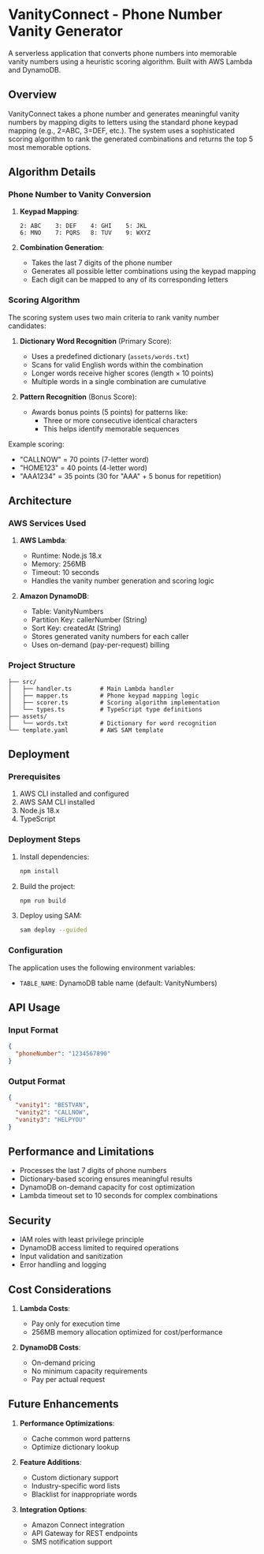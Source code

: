 # VanityConnect - Phone Number Vanity Generator

A serverless application that converts phone numbers into memorable vanity numbers using a heuristic scoring algorithm. Built with AWS Lambda and DynamoDB.

## Overview

VanityConnect takes a phone number and generates meaningful vanity numbers by mapping digits to letters using the standard phone keypad mapping (e.g., 2=ABC, 3=DEF, etc.). The system uses a sophisticated scoring algorithm to rank the generated combinations and returns the top 5 most memorable options.

## Algorithm Details

### Phone Number to Vanity Conversion

1. **Keypad Mapping**:
   ```
   2: ABC    3: DEF    4: GHI    5: JKL
   6: MNO    7: PQRS   8: TUV    9: WXYZ
   ```

2. **Combination Generation**:
   - Takes the last 7 digits of the phone number
   - Generates all possible letter combinations using the keypad mapping
   - Each digit can be mapped to any of its corresponding letters

### Scoring Algorithm

The scoring system uses two main criteria to rank vanity number candidates:

1. **Dictionary Word Recognition** (Primary Score):
   - Uses a predefined dictionary (`assets/words.txt`)
   - Scans for valid English words within the combination
   - Longer words receive higher scores (length × 10 points)
   - Multiple words in a single combination are cumulative

2. **Pattern Recognition** (Bonus Score):
   - Awards bonus points (5 points) for patterns like:
     - Three or more consecutive identical characters
     - This helps identify memorable sequences

Example scoring:
- "CALLNOW" = 70 points (7-letter word)
- "HOME123" = 40 points (4-letter word)
- "AAA1234" = 35 points (30 for "AAA" + 5 bonus for repetition)

## Architecture

### AWS Services Used

1. **AWS Lambda**:
   - Runtime: Node.js 18.x
   - Memory: 256MB
   - Timeout: 10 seconds
   - Handles the vanity number generation and scoring logic

2. **Amazon DynamoDB**:
   - Table: VanityNumbers
   - Partition Key: callerNumber (String)
   - Sort Key: createdAt (String)
   - Stores generated vanity numbers for each caller
   - Uses on-demand (pay-per-request) billing

### Project Structure

```
├── src/
│   ├── handler.ts        # Main Lambda handler
│   ├── mapper.ts         # Phone keypad mapping logic
│   ├── scorer.ts         # Scoring algorithm implementation
│   └── types.ts          # TypeScript type definitions
├── assets/
│   └── words.txt         # Dictionary for word recognition
└── template.yaml         # AWS SAM template
```

## Deployment

### Prerequisites

1. AWS CLI installed and configured
2. AWS SAM CLI installed
3. Node.js 18.x
4. TypeScript

### Deployment Steps

1. Install dependencies:
   ```bash
   npm install
   ```

2. Build the project:
   ```bash
   npm run build
   ```

3. Deploy using SAM:
   ```bash
   sam deploy --guided
   ```

### Configuration

The application uses the following environment variables:
- `TABLE_NAME`: DynamoDB table name (default: VanityNumbers)

## API Usage

### Input Format

```json
{
  "phoneNumber": "1234567890"
}
```

### Output Format

```json
{
  "vanity1": "BESTVAN",
  "vanity2": "CALLNOW",
  "vanity3": "HELPYOU"
}
```

## Performance and Limitations

- Processes the last 7 digits of phone numbers
- Dictionary-based scoring ensures meaningful results
- DynamoDB on-demand capacity for cost optimization
- Lambda timeout set to 10 seconds for complex combinations

## Security

- IAM roles with least privilege principle
- DynamoDB access limited to required operations
- Input validation and sanitization
- Error handling and logging

## Cost Considerations

1. **Lambda Costs**:
   - Pay only for execution time
   - 256MB memory allocation optimized for cost/performance

2. **DynamoDB Costs**:
   - On-demand pricing
   - No minimum capacity requirements
   - Pay per actual request

## Future Enhancements

1. **Performance Optimizations**:
   - Cache common word patterns
   - Optimize dictionary lookup

2. **Feature Additions**:
   - Custom dictionary support
   - Industry-specific word lists
   - Blacklist for inappropriate words

3. **Integration Options**:
   - Amazon Connect integration
   - API Gateway for REST endpoints
   - SMS notification support 